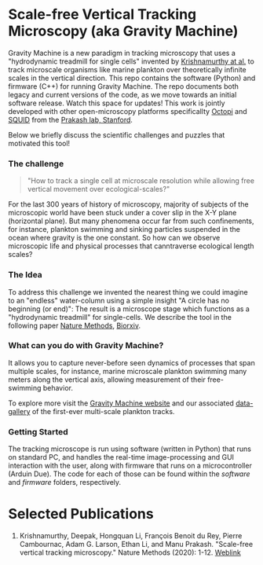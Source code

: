 # Scale-free Vertical Tracking Microscopy (aka Gravity Machine)

Gravity Machine is a new paradigm in tracking microscopy that uses a "hydrodynamic treadmill for single cells" invented by [Krishnamurthy at al.](https://www.nature.com/articles/s41592-020-0924-7) to track microscale organisms like marine plankton over theoretically infinite scales in the vertical direction. This repo contains the software (Python) and firmware (C++) for running Gravity Machine. The repo documents both legacy and current versions of the code, as we move towards an initial software release. Watch this space for updates! This work is jointly developed with other open-microscopy platforms specificallty [Octopi](https://github.com/hongquanli/octopi-research) and [SQUID](https://github.com/prakashlab/squid-tracking) from the [Prakash lab, Stanford](https://github.com/prakashlab). 

Below we briefly discuss the scientific challenges and puzzles that motivated this tool!

### The challenge

> "How to track a single cell at microscale resolution while allowing free vertical movement over ecological-scales?" 

For the last 300 years of history of microscopy, majority of subjects of the microscopic world have been stuck under a cover slip in the X-Y plane (horizontal plane). But many phenomena occur far from such confinements, for instance, plankton swimming and sinking particles suspended in the ocean where gravity is the one constant. So how can we observe microscopic life and physical processes that canntraverse ecological length scales?

### The Idea
	
To address this challenge we invented the nearest thing we could imagine to an "endless" water-column using a simple insight "A circle has no beginning (or end)": The result is a microscope stage which functions as a "hydrodynamic treadmill" for single-cells. We describe the tool in the following paper [Nature Methods](https://www.nature.com/articles/s41592-020-0924-7), [Biorxiv](https://www.biorxiv.org/content/10.1101/610246v1).

### What can you do with Gravity Machine?

It allows you to capture never-before seen dynamics of processes that span multiple scales, for instance, marine microscale plankton swimming many meters along the vertical axis, allowing measurement of their free-swimming behavior.

To explore more visit the [Gravity Machine website](https://gravitymachine.org/) and our associated [data-gallery](https://gravitymachine.org/gallery) of the first-ever multi-scale plankton tracks.

### Getting Started

The tracking microscope is run using software (written in Python) that runs on standard PC, and handles the real-time image-processing and GUI interaction with the user, along with firmware that runs on a microcontroller (Arduin Due). The code for each of those can be found within the *software* and *firmware* folders, respectively. 

# Selected Publications
1. Krishnamurthy, Deepak, Hongquan Li, François Benoit du Rey, Pierre Cambournac, Adam G. Larson, Ethan Li, and Manu Prakash. "Scale-free vertical tracking microscopy." Nature Methods (2020): 1-12. [Weblink](https://www.nature.com/articles/s41592-020-0924-7)









